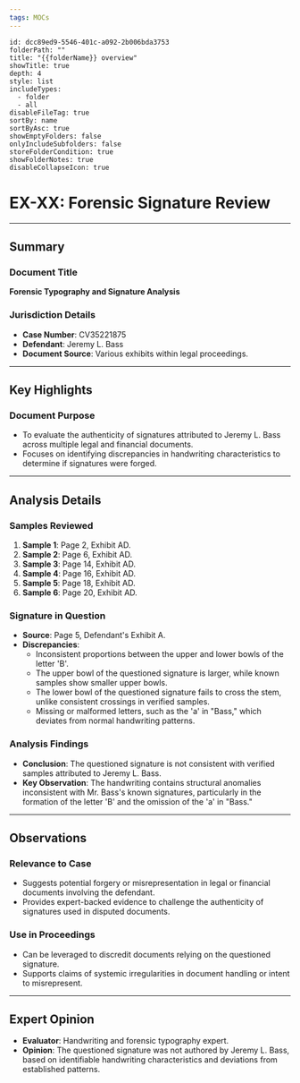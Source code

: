 ```yaml
---
tags: MOCs
---
```

```folder-overview
id: dcc89ed9-5546-401c-a092-2b006bda3753
folderPath: ""
title: "{{folderName}} overview"
showTitle: true
depth: 4
style: list
includeTypes:
  - folder
  - all
disableFileTag: true
sortBy: name
sortByAsc: true
showEmptyFolders: false
onlyIncludeSubfolders: false
storeFolderCondition: true
showFolderNotes: true
disableCollapseIcon: true
```

# EX-XX: Forensic Signature Review

---

## Summary

### Document Title
**Forensic Typography and Signature Analysis**

### Jurisdiction Details
- **Case Number**: CV35221875
- **Defendant**: Jeremy L. Bass
- **Document Source**: Various exhibits within legal proceedings.

---

## Key Highlights

### Document Purpose
- To evaluate the authenticity of signatures attributed to Jeremy L. Bass across multiple legal and financial documents.
- Focuses on identifying discrepancies in handwriting characteristics to determine if signatures were forged.

---

## Analysis Details

### Samples Reviewed
1. **Sample 1**: Page 2, Exhibit AD.
2. **Sample 2**: Page 6, Exhibit AD.
3. **Sample 3**: Page 14, Exhibit AD.
4. **Sample 4**: Page 16, Exhibit AD.
5. **Sample 5**: Page 18, Exhibit AD.
6. **Sample 6**: Page 20, Exhibit AD.

### Signature in Question
- **Source**: Page 5, Defendant's Exhibit A.
- **Discrepancies**:
  - Inconsistent proportions between the upper and lower bowls of the letter 'B'.
  - The upper bowl of the questioned signature is larger, while known samples show smaller upper bowls.
  - The lower bowl of the questioned signature fails to cross the stem, unlike consistent crossings in verified samples.
  - Missing or malformed letters, such as the 'a' in "Bass," which deviates from normal handwriting patterns.

### Analysis Findings
- **Conclusion**: The questioned signature is not consistent with verified samples attributed to Jeremy L. Bass.
- **Key Observation**: The handwriting contains structural anomalies inconsistent with Mr. Bass's known signatures, particularly in the formation of the letter 'B' and the omission of the 'a' in "Bass."

---

## Observations

### Relevance to Case
- Suggests potential forgery or misrepresentation in legal or financial documents involving the defendant.
- Provides expert-backed evidence to challenge the authenticity of signatures used in disputed documents.

### Use in Proceedings
- Can be leveraged to discredit documents relying on the questioned signature.
- Supports claims of systemic irregularities in document handling or intent to misrepresent.

---

## Expert Opinion
- **Evaluator**: Handwriting and forensic typography expert.
- **Opinion**: The questioned signature was not authored by Jeremy L. Bass, based on identifiable handwriting characteristics and deviations from established patterns.


